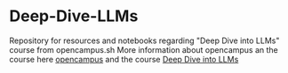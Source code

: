 # Deep-Dive-LLMs
Repository for resources and notebooks regarding "Deep Dive into LLMs" course from opencampus.sh
More information about opencampus an the course here [opencampus](https://edu.opencampus.sh/) and the course [Deep Dive into LLMs](https://edu.opencampus.sh/course/415)
